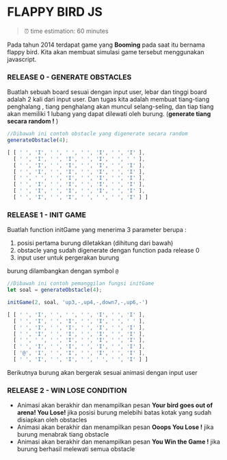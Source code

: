 # FLAPPY BIRD JS

> ⏰ time estimation: 60 minutes

Pada tahun 2014 terdapat game yang **Booming** pada saat itu bernama flappy bird. Kita akan membuat simulasi game tersebut menggunakan javascript.


### RELEASE 0 - GENERATE OBSTACLES
Buatlah sebuah board sesuai dengan input user, lebar dan tinggi board adalah 2 kali dari input user. Dan tugas kita adalah membuat tiang-tiang penghalang , tiang penghalang akan muncul selang-seling, dan tiap tiang akan memiliki 1 lubang yang dapat dilewati oleh burung. (**generate tiang secara random !** )
```javascript
//Dibawah ini contoh obstacle yang digenerate secara random
generateObstacle(4);

[ [ ' ', 'I', ' ', ' ', ' ', 'I', ' ', 'I' ],
  [ ' ', 'I', ' ', 'I', ' ', 'I', ' ', ' ' ],
  [ ' ', 'I', ' ', 'I', ' ', 'I', ' ', 'I' ],
  [ ' ', 'I', ' ', 'I', ' ', 'I', ' ', 'I' ],
  [ ' ', ' ', ' ', 'I', ' ', 'I', ' ', 'I' ],
  [ ' ', 'I', ' ', 'I', ' ', 'I', ' ', 'I' ],
  [ ' ', 'I', ' ', 'I', ' ', 'I', ' ', 'I' ],
  [ ' ', 'I', ' ', 'I', ' ', ' ', ' ', 'I' ] ]
```

### RELEASE 1 - INIT GAME
Buatlah function initGame yang menerima 3 parameter berupa :

  1. posisi pertama burung diletakkan (dihitung dari bawah)
  2. obstacle yang sudah digenerate dengan function pada release 0
  3. input user untuk pergerakan burung

burung dilambangkan dengan symbol `@`

```javascript
//Dibawah ini contoh pemanggilan fungsi initGame
let soal = generateObstacle(4);

initGame(2, soal, 'up3,-,up4,-,down7,-,up6,-')

[ [ ' ', 'I', ' ', ' ', ' ', 'I', ' ', 'I' ],
  [ ' ', 'I', ' ', 'I', ' ', 'I', ' ', ' ' ],
  [ ' ', 'I', ' ', 'I', ' ', 'I', ' ', 'I' ],
  [ ' ', 'I', ' ', 'I', ' ', 'I', ' ', 'I' ],
  [ ' ', ' ', ' ', 'I', ' ', 'I', ' ', 'I' ],
  [ ' ', 'I', ' ', 'I', ' ', 'I', ' ', 'I' ],
  [ '@', 'I', ' ', 'I', ' ', 'I', ' ', 'I' ],
  [ ' ', 'I', ' ', 'I', ' ', ' ', ' ', 'I' ] ]
```

Berikutnya burung akan bergerak sesuai animasi dengan input user 

### RELEASE 2 - WIN LOSE CONDITION

- Animasi akan berakhir dan menampilkan pesan **Your bird goes out of arena! You Lose!** jika posisi burung melebihi batas kotak yang sudah disiapkan oleh obstacles
- Animasi akan berakhir dan menampilkan pesan **Ooops You Lose !** jika burung menabrak tiang obstacle
- Animasi akan berakhir dan menampilkan pesan **You Win the Game !** jika burung berhasil melewati semua obstacle



